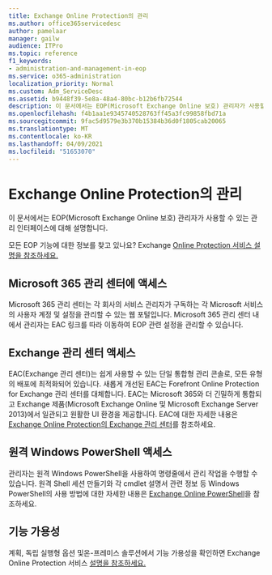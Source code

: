 ```yaml
---
title: Exchange Online Protection의 관리
ms.author: office365servicedesc
author: pamelaar
manager: gailw
audience: ITPro
ms.topic: reference
f1_keywords:
- administration-and-management-in-eop
ms.service: o365-administration
localization_priority: Normal
ms.custom: Adm_ServiceDesc
ms.assetid: b9448f39-5e8a-48a4-80bc-b12b6fb72544
description: 이 문서에서는 EOP(Microsoft Exchange Online 보호) 관리자가 사용할 수 있는 관리 인터페이스에 대해 설명합니다.
ms.openlocfilehash: f4b1aa1e9345740528763ff45a3fc99858fbd71a
ms.sourcegitcommit: 9fac5d9579e3b370b15384b36d0f1805cab20065
ms.translationtype: MT
ms.contentlocale: ko-KR
ms.lasthandoff: 04/09/2021
ms.locfileid: "51653070"
---
```

# <a name="administration-and-management-in-exchange-online-protection"></a>Exchange Online Protection의 관리

이 문서에서는 EOP(Microsoft Exchange Online 보호) 관리자가 사용할 수 있는 관리 인터페이스에 대해 설명합니다.
  
모든 EOP 기능에 대한 정보를 찾고 있나요? Exchange [Online Protection 서비스 설명을 참조하세요.](exchange-online-protection-service-description.md)
  
## <a name="access-to-the-microsoft-365-admin-center"></a>Microsoft 365 관리 센터에 액세스

Microsoft 365 관리 센터는 각 회사의 서비스 관리자가 구독하는 각 Microsoft 서비스의 사용자 계정 및 설정을 관리할 수 있는 웹 포털입니다. Microsoft 365 관리 센터 내에서 관리자는 EAC 링크를 따라 이동하여 EOP 관련 설정을 관리할 수 있습니다.
  
## <a name="access-to-the-exchange-admin-center"></a>Exchange 관리 센터 액세스

EAC(Exchange 관리 센터)는 쉽게 사용할 수 있는 단일 통합형 관리 콘솔로, 모든 유형의 배포에 최적화되어 있습니다. 새롭게 개선된 EAC는 Forefront Online Protection for Exchange 관리 센터를 대체합니다. EAC는 Microsoft 365와 더 긴밀하게 통합되고 Exchange 제품(Microsoft Exchange Online 및 Microsoft Exchange Server 2013)에서 일관되고 원활한 UI 환경을 제공합니다. EAC에 대한 자세한 내용은 [Exchange Online Protection의 Exchange 관리 센터](/microsoft-365/security/office-365-security/exchange-admin-center-in-exchange-online-protection-eop)를 참조하세요.
  
## <a name="remote-windows-powershell-access"></a>원격 Windows PowerShell 액세스

 관리자는 원격 Windows PowerShell을 사용하여 명령줄에서 관리 작업을 수행할 수 있습니다. 원격 Shell 세션 만들기와 각 cmdlet 설명서 관련 정보 등 Windows PowerShell의 사용 방법에 대한 자세한 내용은 [Exchange Online PowerShell](/powershell/exchange/exchange-online-powershell)을 참조하세요.
  
## <a name="feature-availability"></a>기능 가용성

계획, 독립 실행형 옵션 및온-프레미스 솔루션에서 기능 가용성을 확인하면 Exchange Online Protection 서비스 [설명을 참조하세요.](exchange-online-protection-service-description.md)

